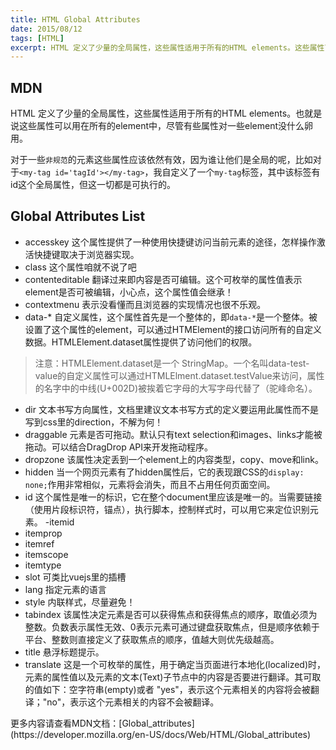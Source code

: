 ```yaml
---
title: HTML Global Attributes
date: 2015/08/12
tags: [HTML]
excerpt: HTML 定义了少量的全局属性，这些属性适用于所有的HTML elements。这些属性可以用在所有的element中，尽管有些属性对一些element没什么作用。对于一些`非规范`的元素这些属性应该依然有效。
---
```


## MDN

HTML 定义了少量的全局属性，这些属性适用于所有的HTML elements。也就是说这些属性可以用在所有的element中，尽管有些属性对一些element没什么卵用。

对于一些`非规范`的元素这些属性应该依然有效，因为谁让他们是全局的呢，比如对于`<my-tag id='tagId'></my-tag>`，我自定义了一个`my-tag`标签，其中该标签有id这个全局属性，但这一切都是可执行的。

## Global Attributes List

- accesskey
这个属性提供了一种使用快捷键访问当前元素的途径，怎样操作激活快捷键取决于浏览器实现。
- class
这个属性咱就不说了吧
- contenteditable
翻译过来即内容是否可编辑。这个可枚举的属性值表示element是否可被编辑，小心点，这个属性值会继承！
- contextmenu
表示没看懂而且浏览器的实现情况也很不乐观。
- data-\*
自定义属性，这个属性首先是一个整体的，即`data-*`是一个整体。被设置了这个属性的element，可以通过HTMElement的接口访问所有的自定义数据。HTMLElement.dataset属性提供了访问他们的权限。
> 注意：HTMLElement.dataset是一个 StringMap。一个名叫data-test-value的自定义属性可以通过HTMLElment.dataset.testValue来访问，属性的名字中的中线(U+002D)被挨着它字母的大写字母代替了（驼峰命名）。
- dir
文本书写方向属性，文档里建议文本书写方式的定义要运用此属性而不是写到css里的direction，不解为何！
- draggable
元素是否可拖动。默认只有text selection和images、links才能被拖动。可以结合DragDrop API来开发拖动程序。
- dropzone
该属性决定丢到一个element上的内容类型，copy、move和link。
- hidden
当一个网页元素有了hidden属性后，它的表现跟CSS的`display: none;`作用非常相似，元素将会消失，而且不占用任何页面空间。
- id
这个属性是唯一的标识，它在整个document里应该是唯一的。当需要链接（使用片段标识符，锚点），执行脚本，控制样式时，可以用它来定位识别元素。
-itemid
- itemprop
- itemref
- itemscope
- itemtype
- slot
可类比vuejs里的插槽
- lang
指定元素的语言
- style
内联样式，尽量避免！
- tabindex
该属性决定元素是否可以获得焦点和获得焦点的顺序，取值必须为整数。负数表示属性无效、0表示元素可通过键盘获取焦点，但是顺序依赖于平台、整数则直接定义了获取焦点的顺序，值越大则优先级越高。
- title
悬浮标题提示。
- translate
这是一个可枚举的属性，用于确定当页面进行本地化(localized)时，元素的属性值以及元素的文本(Text)子节点中的内容是否要进行翻译。其可取的值如下：空字符串(empty)或者 "yes"，表示这个元素相关的内容将会被翻译；"no"，表示这个元素相关的内容不会被翻译。

<div class="tip">更多内容请查看MDN文档：[Global_attributes](https://developer.mozilla.org/en-US/docs/Web/HTML/Global_attributes)</div>